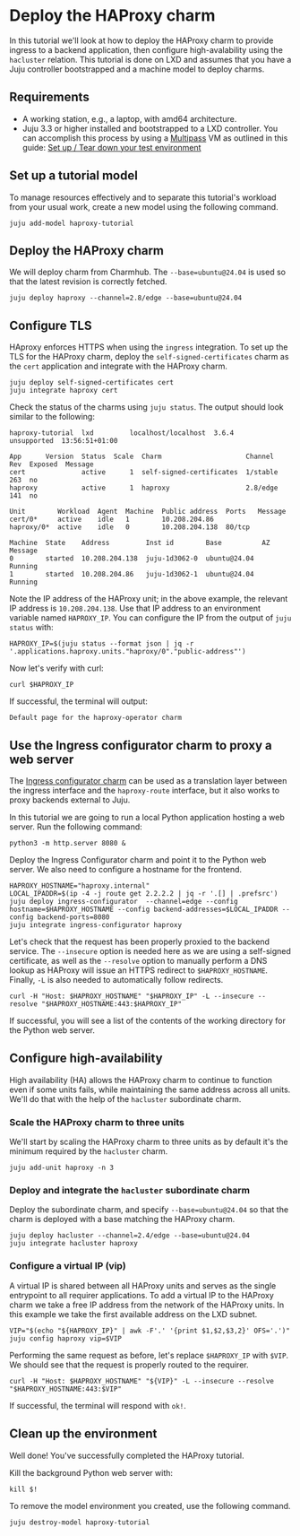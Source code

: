 # Deploy the HAProxy charm

In this tutorial we'll look at how to deploy the HAProxy charm to provide ingress to a backend application, then configure high-avalability using the `hacluster` relation. This tutorial is done on LXD and assumes that you have a Juju controller bootstrapped and a machine model to deploy charms.

## Requirements

* A working station, e.g., a laptop, with amd64 architecture.
* Juju 3.3 or higher installed and bootstrapped to a LXD controller. You can accomplish
this process by using a [Multipass](https://multipass.run/) VM as outlined in this guide: [Set up / Tear down your test environment](https://canonical-juju.readthedocs-hosted.com/en/3.6/user/howto/manage-your-deployment/manage-your-deployment-environment/#set-things-up)

## Set up a tutorial model

To manage resources effectively and to separate this tutorial's workload from your usual work, create a new model using the following command.
```
juju add-model haproxy-tutorial
```

## Deploy the HAProxy charm
We will deploy charm from Charmhub. The `--base=ubuntu@24.04` is used so that the latest revision is correctly fetched. 
```
juju deploy haproxy --channel=2.8/edge --base=ubuntu@24.04
```

## Configure TLS
HAproxy enforces HTTPS when using the `ingress` integration. To set up the TLS for the HAProxy charm, deploy the `self-signed-certificates` charm as the `cert` application and integrate with the HAProxy charm.
```
juju deploy self-signed-certificates cert
juju integrate haproxy cert
```

Check the status of the charms using `juju status`. The output should look similar to the following:
```
haproxy-tutorial  lxd         localhost/localhost  3.6.4    unsupported  13:56:51+01:00

App      Version  Status  Scale  Charm                     Channel   Rev  Exposed  Message
cert              active      1  self-signed-certificates  1/stable  263  no       
haproxy           active      1  haproxy                   2.8/edge  141  no       

Unit        Workload  Agent  Machine  Public address  Ports   Message
cert/0*     active    idle   1        10.208.204.86           
haproxy/0*  active    idle   0        10.208.204.138  80/tcp  

Machine  State    Address         Inst id        Base          AZ  Message
0        started  10.208.204.138  juju-1d3062-0  ubuntu@24.04      Running
1        started  10.208.204.86   juju-1d3062-1  ubuntu@24.04      Running
```

Note the IP address of the HAProxy unit; in the above example, the relevant IP address is `10.208.204.138`. Use that IP address to an environment variable named `HAPROXY_IP`. 
You can configure the IP from the output of `juju status` with:
```
HAPROXY_IP=$(juju status --format json | jq -r '.applications.haproxy.units."haproxy/0"."public-address"')
```

Now let's verify with curl:
```
curl $HAPROXY_IP
```

If successful, the terminal will output:
```
Default page for the haproxy-operator charm
```

<!-- valeCanonical.007-Headings-sentence-case = NO -->
## Use the Ingress configurator charm to proxy a web server
<!-- valeCanonical.007-Headings-sentence-case = YES -->

The [Ingress configurator charm](https://charmhub.io/ingress-configurator) can
be used as a translation layer between the ingress interface and the `haproxy-route` interface,
but it also works to proxy backends external to Juju.

In this tutorial we are going to run a local Python application hosting a web server. Run the following command:
```
python3 -m http.server 8080 &
```

Deploy the Ingress Configurator charm and point it to the Python web server. We also need to configure a hostname for the
frontend.
```
HAPROXY_HOSTNAME="haproxy.internal"
LOCAL_IPADDR=$(ip -4 -j route get 2.2.2.2 | jq -r '.[] | .prefsrc')
juju deploy ingress-configurator  --channel=edge --config hostname=$HAPROXY_HOSTNAME --config backend-addresses=$LOCAL_IPADDR --config backend-ports=8080
juju integrate ingress-configurator haproxy
```

Let's check that the request has been properly proxied to the backend service. 
The `--insecure` option is needed here as we are using a self-signed certificate, as well as the `--resolve` option to manually perform a DNS lookup as HAProxy will issue an HTTPS redirect to `$HAPROXY_HOSTNAME`. Finally, `-L` is also needed to automatically follow redirects.
```
curl -H "Host: $HAPROXY_HOSTNAME" "$HAPROXY_IP" -L --insecure --resolve "$HAPROXY_HOSTNAME:443:$HAPROXY_IP"
```

If successful, you will see a list of the contents of the working directory for the Python web server.

## Configure high-availability
High availability (HA) allows the HAProxy charm to continue to function even if some units fails, while maintaining the same address across all units. We'll do that with the help of the `hacluster` subordinate charm.

### Scale the HAProxy charm to three units
We'll start by scaling the HAProxy charm to three units as by default it's the minimum required by the `hacluster` charm.
```
juju add-unit haproxy -n 3
```

### Deploy and integrate the `hacluster` subordinate charm
Deploy the subordinate charm, and specify `--base=ubuntu@24.04` so that the charm is deployed with a base matching the HAProxy charm.
```
juju deploy hacluster --channel=2.4/edge --base=ubuntu@24.04
juju integrate hacluster haproxy
```

### Configure a virtual IP (vip)
A virtual IP is shared between all HAProxy units and serves as the single entrypoint to all requirer applications. To add a virtual IP to the HAProxy charm we take a free IP address from the network of the HAProxy units. In this example we take the first available address on the LXD subnet.
```
VIP="$(echo "${HAPROXY_IP}" | awk -F'.' '{print $1,$2,$3,2}' OFS='.')"
juju config haproxy vip=$VIP
```

Performing the same request as before, let's replace `$HAPROXY_IP` with `$VIP`. We should see that the request is properly routed to the requirer.
```
curl -H "Host: $HAPROXY_HOSTNAME" "${VIP}" -L --insecure --resolve "$HAPROXY_HOSTNAME:443:$VIP"
```

If successful, the terminal will respond with `ok!`.

## Clean up the environment

Well done! You've successfully completed the HAProxy tutorial.

Kill the background Python web server with:
```
kill $!
```

To remove the model environment you created, use the following command.
```
juju destroy-model haproxy-tutorial
```